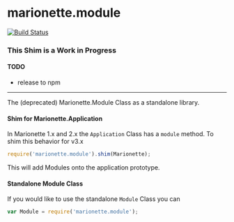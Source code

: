 # marionette.module
[![Build Status](https://travis-ci.org/marionettejs/marionette.module.svg)](https://travis-ci.org/marionettejs/marionette.module)

### This Shim is a Work in Progress ###

#### TODO

* release to npm

------------

The (deprecated) Marionette.Module Class as a standalone library.

#### Shim for Marionette.Application

In Marionette 1.x and 2.x the `Application` Class has a `module` method. To shim this behavior for v3.x

```js
require('marionette.module').shim(Marionette);
```

This will add Modules onto the application prototype.

#### Standalone Module Class

If you would like to use the standalone `Module` Class you can

```js
var Module = require('marionette.module');
```
